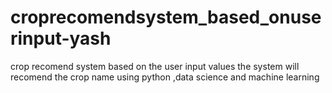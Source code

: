 # croprecomendsystem_based_onuserinput-yash
crop recomend system based on the user input values  the system will recomend the crop name using python ,data science and machine learning
